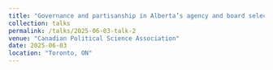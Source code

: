 ```yaml
---
title: "Governance and partisanship in Alberta’s agency and board selections"
collection: talks
permalink: /talks/2025-06-03-talk-2
venue: "Canadian Political Science Association"
date: 2025-06-03
location: "Toronto, ON"
---
```

